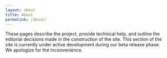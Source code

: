 ```yaml
---
layout: about
title: About
permalink: /about/
---
```

These pages describe the project, provide technical help, and outline the editorial decisions made in the construction of the site. This section of the site is currently under active development during our beta release phase. We apologize for the inconvenience.
